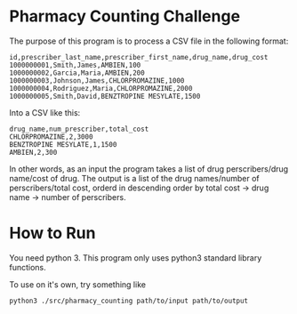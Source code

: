 # Pharmacy Counting Challenge

The purpose of this program is to process a CSV file in the following format:

```
id,prescriber_last_name,prescriber_first_name,drug_name,drug_cost
1000000001,Smith,James,AMBIEN,100
1000000002,Garcia,Maria,AMBIEN,200
1000000003,Johnson,James,CHLORPROMAZINE,1000
1000000004,Rodriguez,Maria,CHLORPROMAZINE,2000
1000000005,Smith,David,BENZTROPINE MESYLATE,1500
```

Into a CSV like this:

```
drug_name,num_prescriber,total_cost
CHLORPROMAZINE,2,3000
BENZTROPINE MESYLATE,1,1500
AMBIEN,2,300
```

In other words, as an input the program takes a list of drug perscribers/drug name/cost of drug. The output is a list of the drug names/number of perscribers/total cost, orderd in descending order by total cost -> drug name -> number of perscribers.

# How to Run

You need python 3. This program only uses python3 standard library functions.

To use on it's own, try something like

`python3 ./src/pharmacy_counting path/to/input path/to/output`